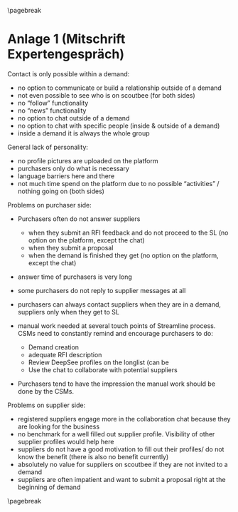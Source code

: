 \pagebreak

# Anlage 1 (Mitschrift Expertengespräch)

Contact is only possible within a demand:

- no option to communicate or build a relationship outside of a demand
- not even possible to see who is on scoutbee (for both sides)
- no “follow” functionality
- no “news” functionality
- no option to chat outside of a demand
- no option to chat with specific people (inside & outside of a demand)
- inside a demand it is always the whole group

General lack of personality:

- no profile pictures are uploaded on the platform
- purchasers only do what is necessary
- language barriers here and there
- not much time spend on the platform due to no possible “activities” / nothing going on (both sides)

Problems on purchaser side:

- Purchasers often do not answer suppliers

  - when they submit an RFI feedback and do not proceed to the SL (no option on the platform, except the chat)
  - when they submit a proposal
  - when the demand is finished they get (no option on the platform, except the chat)

- answer time of purchasers is very long
- some purchasers do not reply to supplier messages at all
- purchasers can always contact suppliers when they are in a demand, suppliers only when they get to SL
- manual work needed at several touch points of Streamline process. CSMs need to constantly remind and encourage purchasers to do:

  - Demand creation
  - adequate RFI description
  - Review DeepSee profiles on the longlist (can be
  - Use the chat to collaborate with potential suppliers

- Purchasers tend to have the impression the manual work should be done by the CSMs.

Problems on supplier side:

- registered suppliers engage more in the collaboration chat because they are looking for the business
- no benchmark for a well filled out supplier profile. Visibility of other supplier profiles would help here
- suppliers do not have a good motivation to fill out their profiles/ do not know the benefit (there is also no benefit currently)
- absolutely no value for suppliers on scoutbee if they are not invited to a demand
- suppliers are often impatient and want to submit a proposal right at the beginning of demand

\pagebreak
